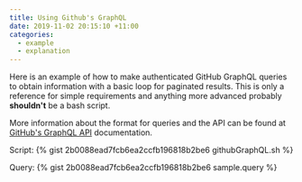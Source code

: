 ```yaml
---
title: Using Github's GraphQL
date: 2019-11-02 20:15:10 +11:00
categories:
  - example
  - explanation
---
```


Here is an example of how to make authenticated GitHub GraphQL queries to obtain information with a basic loop for paginated results. This is only a reference for simple requirements and anything more advanced probably **shouldn't** be a bash script.

More information about the format for queries and the API can be found at [GitHub's GraphQL API](https://developer.github.com/v4/) documentation.

Script:
{% gist 2b0088ead7fcb6ea2ccfb196818b2be6 githubGraphQL.sh %}

Query:
{% gist 2b0088ead7fcb6ea2ccfb196818b2be6 sample.query %}
